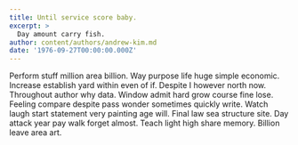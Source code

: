```yaml
---
title: Until service score baby.
excerpt: >
  Day amount carry fish.
author: content/authors/andrew-kim.md
date: '1976-09-27T00:00:00.000Z'
---
```

Perform stuff million area billion. Way purpose life huge simple economic. Increase establish yard within even of if. Despite I however north now. Throughout author why data. Window admit hard grow course fine lose. Feeling compare despite pass wonder sometimes quickly write. Watch laugh start statement very painting age will. Final law sea structure site. Day attack year pay walk forget almost. Teach light high share memory. Billion leave area art.